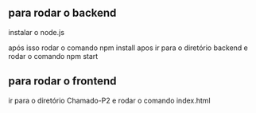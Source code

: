 ## para rodar o backend
 instalar o node.js

 após isso rodar o comando npm install
 apos ir para o diretório backend e rodar o comando npm start

## para rodar o frontend
ir para o diretório Chamado-P2 e rodar o comando index.html